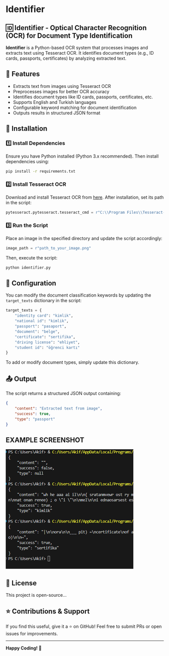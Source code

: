 # Identifier

## 🆔 Identifier - Optical Character Recognition (OCR) for Document Type Identification

**Identifier** is a Python-based OCR system that processes images and extracts text using Tesseract OCR. It identifies document types (e.g., ID cards, passports, certificates) by analyzing extracted text.

## 📌 Features
- Extracts text from images using Tesseract OCR
- Preprocesses images for better OCR accuracy
- Identifies document types like ID cards, passports, certificates, etc.
- Supports English and Turkish languages
- Configurable keyword matching for document identification
- Outputs results in structured JSON format

## 🚀 Installation
### 1️⃣ Install Dependencies
Ensure you have Python installed (Python 3.x recommended). Then install dependencies using:

```bash
pip install -r requirements.txt
```

### 2️⃣ Install Tesseract OCR
Download and install Tesseract OCR from [here](https://github.com/UB-Mannheim/tesseract/wiki). After installation, set its path in the script:

```python
pytesseract.pytesseract.tesseract_cmd = r"C:\\Program Files\\Tesseract-OCR\\tesseract.exe"
```

### 3️⃣ Run the Script
Place an image in the specified directory and update the script accordingly:

```python
image_path = r"path_to_your_image.png"
```
Then, execute the script:

```bash
python identifier.py
```

## 🔧 Configuration
You can modify the document classification keywords by updating the `target_texts` dictionary in the script:

```python
target_texts = {
    "identity card": "kimlik",
    "national id": "kimlik",
    "passport": "pasaport",
    "document": "belge",
    "certificate": "sertifika",
    "driving license": "ehliyet",
    "student id": "öğrenci kartı"
}
```

To add or modify document types, simply update this dictionary.

## 📤 Output
The script returns a structured JSON output containing:

```json
{
    "content": "Extracted text from image",
    "success": true,
    "type": "passport"
}
```

## EXAMPLE SCREENSHOT
![Identifier Screenshot](Ekran%20g%C3%B6r%C3%BCnt%C3%BCs%C3%BC%202025-02-17%20100327.png)



## 📜 License
This project is open-source...

## ⭐ Contributions & Support
If you find this useful, give it a ⭐ on GitHub! Feel free to submit PRs or open issues for improvements.

---
**Happy Coding! 🚀**


